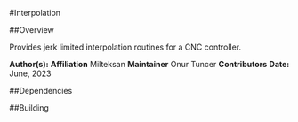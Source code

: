 #Interpolation

##Overview

Provides jerk limited interpolation routines for a CNC controller.

**Author(s):** 
**Affiliation** Milteksan
**Maintainer** Onur Tuncer
**Contributors** 
**Date:** June, 2023

##Dependencies

##Building 

